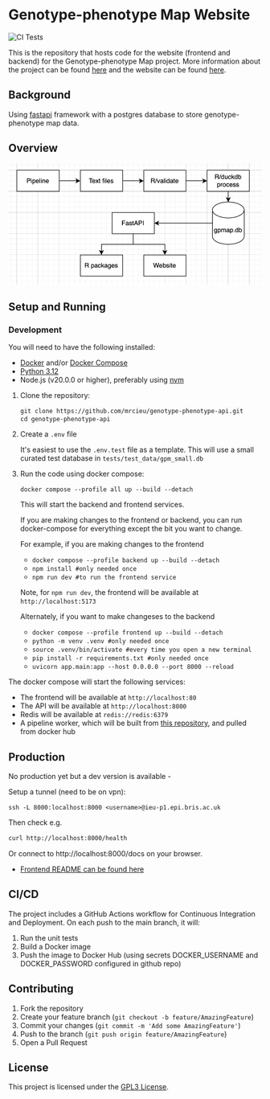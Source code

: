 # Genotype-phenotype Map Website

![CI Tests](https://github.com/MRCIEU/genotype-phenotype-api/actions/workflows/main.yml/badge.svg)

This is the repository that hosts code for the website (frontend and backend) for the Genotype-phenotype Map project.  More information about the project can be found [here](https://github.com/MRCIEU/genotype-phenotype-map/wiki) and the website can be found [here](https://gpmap.opengwas.io).

## Background

Using [fastapi](http://fastapi.tiangolo.com) framework with a postgres database to store genotype-phenotype map data.

## Overview

![alt text](strategy.png)

## Setup and Running

### Development

You will need to have the following installed:

- [Docker](https://docs.docker.com/get-docker/) and/or [Docker Compose](https://docs.docker.com/compose/install/)
- [Python 3.12](https://www.python.org/downloads/)
- Node.js (v20.0.0 or higher), preferably using [nvm](https://github.com/nvm-sh/nvm)

1. Clone the repository:

   ```
   git clone https://github.com/mrcieu/genotype-phenotype-api.git
   cd genotype-phenotype-api
   ```

2. Create a `.env` file

   It's easiest to use the `.env.test` file as a template.  This will use a small curated test database in `tests/test_data/gpm_small.db`

3. Run the code using docker compose:

   ```
   docker compose --profile all up --build --detach
   ```
   This will start the backend and frontend services.

   If you are making changes to the frontend or backend, you can run docker-compose for everything except the bit you want to change.
   
   For example, if you are making changes to the frontend
   * `docker compose --profile backend up --build --detach`
   * `npm install #only needed once`
   * `npm run dev #to run the frontend service`
   
   Note, for `npm run dev`, the frontend will be available at `http://localhost:5173`

   Alternately, if you want to make changeses to the backend
   * `docker compose --profile frontend up --build --detach`
   * `python -m venv .venv #only needed once`
   * `source .venv/bin/activate #every time you open a new terminal`
   * `pip install -r requirements.txt #only needed once`
   * `uvicorn app.main:app --host 0.0.0.0 --port 8000 --reload`

The docker compose will start the following services:
* The frontend will be available at `http://localhost:80`
* The API will be available at `http://localhost:8000`
* Redis will be available at `redis://redis:6379`
* A pipeline worker, which will be built from [this repository](https://github.com/MRCIEU/genotype-phenotype-map), and pulled from docker hub

## Production

No production yet but a dev version is available - 

Setup a tunnel (need to be on vpn):

```
ssh -L 8000:localhost:8000 <username>@ieu-p1.epi.bris.ac.uk
```

Then check e.g.

```bash
curl http://localhost:8000/health
```

Or connect to http://localhost:8000/docs on your browser.


* [Frontend README can be found here](frontend/README.md)

## CI/CD

The project includes a GitHub Actions workflow for Continuous Integration and Deployment. On each push to the main branch, it will:

1. Run the unit tests
2. Build a Docker image
3. Push the image to Docker Hub (using secrets DOCKER_USERNAME and DOCKER_PASSWORD configured in github repo)

## Contributing

1. Fork the repository
2. Create your feature branch (`git checkout -b feature/AmazingFeature`)
3. Commit your changes (`git commit -m 'Add some AmazingFeature'`)
4. Push to the branch (`git push origin feature/AmazingFeature`)
5. Open a Pull Request

## License

This project is licensed under the [GPL3 License](LICENSE).
